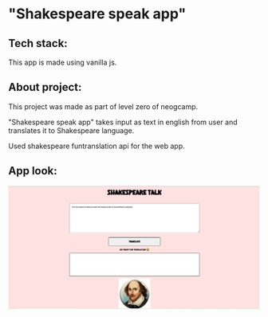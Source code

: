 # "Shakespeare speak app"

<h2>Tech stack:</h2>
This app is made using vanilla js.

<h2>About project:</h2>
This project was made as part of level zero of neogcamp.

"Shakespeare speak app" takes input as text in english from user and translates it to Shakespeare language.

Used shakespeare funtranslation api for the web app.

<h2>App look:</h2>

<img src="images/shakesview.png" >
